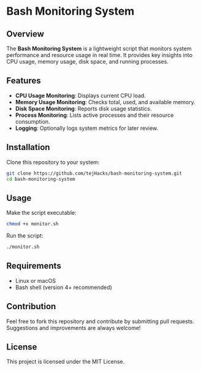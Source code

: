 # Bash Monitoring System

## Overview
The **Bash Monitoring System** is a lightweight script that monitors system performance and resource usage in real time. It provides key insights into CPU usage, memory usage, disk space, and running processes.

## Features
- **CPU Usage Monitoring**: Displays current CPU load.
- **Memory Usage Monitoring**: Checks total, used, and available memory.
- **Disk Space Monitoring**: Reports disk usage statistics.
- **Process Monitoring**: Lists active processes and their resource consumption.
- **Logging**: Optionally logs system metrics for later review.

## Installation
Clone this repository to your system:
```bash
git clone https://github.com/tejHacks/bash-monitoring-system.git
cd bash-monitoring-system
```

## Usage
Make the script executable:
```bash
chmod +x monitor.sh
```
Run the script:
```bash
./monitor.sh
```

## Requirements
- Linux or macOS
- Bash shell (version 4+ recommended)

## Contribution
Feel free to fork this repository and contribute by submitting pull requests. Suggestions and improvements are always welcome!

## License
This project is licensed under the MIT License.
